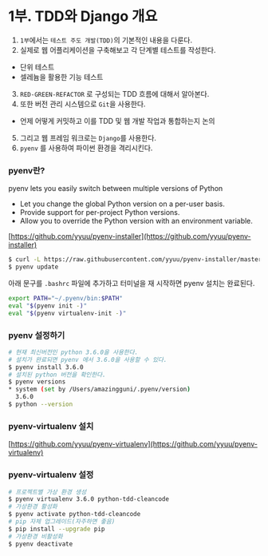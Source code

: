 # 1부. TDD와 Django 개요

1. `1부`에서는 `테스트 주도 개발(TDD)`의 기본적인 내용을 다룬다.
2. 실제로 웹 어플리케이션을 구축해보고 각 단계별 테스트를 작성한다.
  - 단위 테스트
  - 셀레늄을 활용한 기능 테스트
3. `RED-GREEN-REFACTOR` 로 구성되는 TDD 흐름에 대해서 알아본다.
4. 또한 버전 관리 시스템으로 `Git`을 사용한다.
  - 언제 어떻게 커밋하고 이를 TDD 및 웹 개발 작업과 통합하는지 논의
5. 그리고 웹 프레임 워크로는 `Django`를 사용한다.
6. `pyenv` 를 사용하여 파이썬 환경을 격리시킨다.

### pyenv란?

pyenv lets you easily switch between multiple versions of Python  

- Let you change the global Python version on a per-user basis.
- Provide support for per-project Python versions.
- Allow you to override the Python version with an environment variable.

[https://github.com/yyuu/pyenv-installer](https://github.com/yyuu/pyenv-installer)

```bash
$ curl -L https://raw.githubusercontent.com/yyuu/pyenv-installer/master/bin/pyenv-installer | bash
$ pyenv update
```

아래 문구를 `.bashrc` 파일에 추가하고 터미널을 재 시작하면 pyenv 설치는 완료된다.

```bash
export PATH="~/.pyenv/bin:$PATH"
eval "$(pyenv init -)"
eval "$(pyenv virtualenv-init -)"
```

### pyenv 설정하기

```bash
# 현재 최신버전인 python 3.6.0을 사용한다.
# 설치가 완료되면 pyenv 에서 3.6.0을 사용할 수 있다.
$ pyenv install 3.6.0
# 설치된 python 버전을 확인한다.
$ pyenv versions
* system (set by /Users/amazingguni/.pyenv/version)
  3.6.0
$ python --version
```

### pyenv-virtualenv 설치

[https://github.com/yyuu/pyenv-virtualenv](https://github.com/yyuu/pyenv-virtualenv)

### pyenv-virtualenv 설정

```bash
# 프로젝트별 가상 환경 생성
$ pyenv virtualenv 3.6.0 python-tdd-cleancode
# 가상환경 활성화
$ pyenv activate python-tdd-cleancode
# pip 자체 업그레이드(자주하면 좋음)
$ pip install --upgrade pip
# 가상환경 비활성화
$ pyenv deactivate
```
